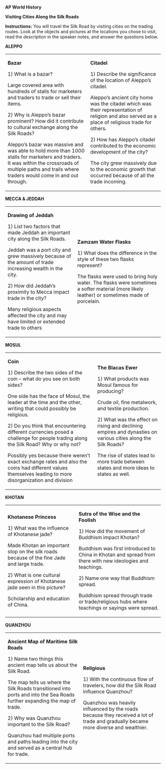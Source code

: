 **AP World History**

**Visiting Cities Along the Silk Roads**

**Instructions:** You will travel the Silk Road by visiting cities on the trading routes. Look at the objects and pictures at the locations you chose to visit, read the description in the speaker notes, and answer the questions below.

**ALEPPO**

<table>
<tbody>
<tr class="odd">
<td><p><strong>Bazar</strong></p>
<p>1) What is a bazar?</p>
<p>Large covered area with hundreds of stalls for marketers and traders to trade or sell their items.</p>
<p>2) Why is Aleppo’s bazar prominent? How did it contribute to cultural exchange along the Silk Roads?</p>
<p>Aleppo’s bazar was massive and was able to hold more than 1000 stalls for marketers and traders<strong>.</strong> It was within the crossroads of multiple paths and trails where traders would come in and out through.</p></td>
<td><p><strong>Citadel</strong></p>
<p>1) Describe the significance of the location of Aleppo’s citadel.</p>
<p>Aleppo’s ancient city home was the citadel which was their representation of religion and also served as a place of religious trade for others.</p>
<p>2) How has Aleppo’s citadel contributed to the economic development of the city?</p>
<p>The city grew massively due to the economic growth that occurred because of all the trade incoming.</p></td>
</tr>
</tbody>
</table>

**MECCA & JEDDAH**

<table>
<tbody>
<tr class="odd">
<td><p><strong>Drawing of Jeddah</strong></p>
<p>1) List two factors that made Jeddah an important city along the Silk Roads.</p>
<p>Jeddah was a port city and grew massively because of the amount of trade increasing wealth in the city.</p>
<p>2) How did Jeddah’s proximity to Mecca impact trade in the city?</p>
<p>Many religious aspects affected the city and may have limited or extended trade to others</p></td>
<td><p><strong>Zamzam Water Flasks</strong></p>
<p>1) What does the difference in the style of these two flasks represent?</p>
<p>The flasks were used to bring holy water. The flasks were sometimes a softer material (more likely leather) or sometimes made of porcelain.</p></td>
</tr>
</tbody>
</table>

**MOSUL**

<table>
<tbody>
<tr class="odd">
<td><p><strong>Coin</strong></p>
<p>1) Describe the two sides of the coin – what do you see on both sides?</p>
<p>One side has the face of Mosul, the leader at the time and the other, writing that could possibly be religious.</p>
<p>2) Do you think that encountering different currencies posed a challenge for people trading along the Silk Road? Why or why not?</p>
<p>Possibly yes because there weren’t exact exchange rates and also the coins had different values themselves leading to more disorganization and division</p></td>
<td><p><strong>The Blacas Ewer</strong></p>
<p>1) What products was Mosul famous for producing?</p>
<p>Crude oil, fine metalwork, and textile production.</p>
<p>2) What was the effect on rising and declining empires and dynasties on various cities along the Silk Roads?</p>
<p>The rise of states lead to more trade between states and more ideas to states as well.</p></td>
</tr>
</tbody>
</table>

**KHOTAN**

<table>
<tbody>
<tr class="odd">
<td><p><strong>Khotanese Princess</strong></p>
<p>1) What was the influence of Khotanese jade?</p>
<p>Made Khotan an important stop on the silk roads because of the fine Jade and large trade.</p>
<p>2) What is one cultural expression of Khotanese jade seen in this picture?</p>
<p>Scholarship and education of China.</p></td>
<td><p><strong>Sutra of the Wise and the Foolish</strong></p>
<p>1) How did the movement of Buddhism impact Khotan?</p>
<p>Buddhism was first introduced to China in Khotan and spread from there with new ideologies and teachings.</p>
<p>2) Name one way that Buddhism spread.</p>
<p>Buddhism spread through trade or trade/religious hubs where teachings or sayings were spread.</p></td>
</tr>
</tbody>
</table>

**QUANZHOU**

<table>
<tbody>
<tr class="odd">
<td><p><strong>Ancient Map of Maritime Silk Roads</strong></p>
<p>1) Name two things this ancient map tells us about the Silk Road.</p>
<p>The map tells us where the Silk Roads transitioned into ports and into the Sea Roads further expanding the map of trade.</p>
<p>2) Why was Quanzhou important to the Silk Road?</p>
<p>Quanzhou had multiple ports and paths leading into the city and served as a central hub for trade.</p></td>
<td><p><strong>Religious</strong></p>
<p>1) With the continuous flow of travelers, how did the Silk Road influence Quanzhou?</p>
<p>Quanzhou was heavily influenced by the roads because they received a lot of trade and gradually became more diverse and wealthier.</p></td>
</tr>
</tbody>
</table>
